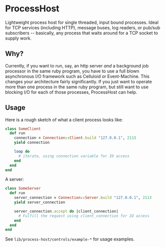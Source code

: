 # ProcessHost

Lightweight process host for single threaded, input bound processes. Ideal for TCP services (including HTTP), message buses, log readers, or pub/sub subscribers -- basically, any process that waits around for a TCP socket to supply work.

## Why?

Currently, if you want to run, say, an http server *and* a background job processor in the same ruby program, you have to use a full blown asynchronous I/O framework such as Celluloid or Event-Machine.  This changes your architecture fairly significantly.  If you just want to operate more than one process in the same ruby program, but still want to use blocking I/O for each of those processes, ProcessHost can help.

## Usage

Here is a rough sketch of what a client process looks like:

```ruby
class SomeClient
  def run
    connection = Connection::Client.build "127.0.0.1", 2113
    yield connection

    loop do
      # iterate, using connection variable for IO access
    end
  end
end
```

A server:

```ruby
class SomeServer
  def run
    server_connection = Connection::Server.build "127.0.0.1", 2113
    yield server_connection

    server_connection.accept do |client_connection|
      # Fulfill the request using client_connection for IO access
    end
  end
end
```

See `lib/process-host/controls/example-*` for usage examples.
